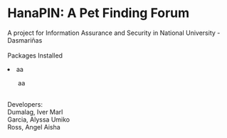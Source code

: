 # HanaPIN: A Pet Finding Forum

A project for Information Assurance and Security in National University - Dasmariñas<br/>
<br/>
Packages Installed
<li>aa</li>
<ul>aa</ul>
<br/>
Developers:<br/>
Dumalag, Iver Marl<br/>
Garcia, Alyssa Umiko<br/>
Ross, Angel Aisha<br/>


